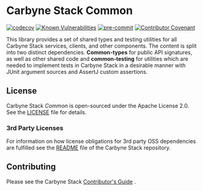 # Carbyne Stack Common

[![codecov](https://codecov.io/gh/carbynestack/common/branch/master/graph/badge.svg?token=XY3TLGJYEC)](https://codecov.io/gh/carbynestack/common)
[![Known Vulnerabilities](https://snyk.io/test/github/carbynestack/common/badge.svg)](https://snyk.io/test/github/carbynestack/common)
[![pre-commit](https://img.shields.io/badge/pre--commit-enabled-brightgreen?logo=pre-commit&logoColor=white)](https://github.com/pre-commit/pre-commit)
[![Contributor Covenant](https://img.shields.io/badge/Contributor%20Covenant-2.1-4baaaa.svg)](CODE_OF_CONDUCT.md)

This library provides a set of shared types and testing utilities for all
Carbyne Stack services, clients, and other components. The content is split into
two distinct dependencies. **Common-types** for public API signatures, as well
as other shared code and **common-testing** for utilities which are needed to
implement tests in Carbyne Stack in a desirable manner with JUnit argument
sources and AssertJ custom assertions.

## License

Carbyne Stack *Common* is open-sourced under the Apache License 2.0. See the
[LICENSE](LICENSE) file for details.

### 3rd Party Licenses

For information on how license obligations for 3rd party OSS dependencies are
fulfilled see the [README](https://github.com/carbynestack/carbynestack) file of
the Carbyne Stack repository.

## Contributing

Please see the Carbyne Stack
[Contributor's Guide](https://github.com/carbynestack/carbynestack/blob/master/CONTRIBUTING.md)
.
